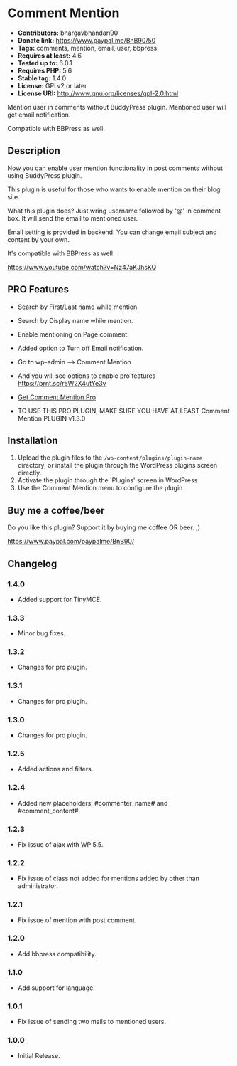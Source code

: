 # Comment Mention #
- **Contributors:** bhargavbhandari90 
- **Donate link:** https://www.paypal.me/BnB90/50 
- **Tags:** comments, mention, email, user, bbpress 
- **Requires at least:** 4.6 
- **Tested up to:** 6.0.1 
- **Requires PHP:** 5.6 
- **Stable tag:** 1.4.0 
- **License:** GPLv2 or later 
- **License URI:** http://www.gnu.org/licenses/gpl-2.0.html 

Mention user in comments without BuddyPress plugin. Mentioned user will get email notification.

Compatible with BBPress as well.

## Description ##

Now you can enable user mention functionality in post comments without using BuddyPress plugin.

This plugin is useful for those who wants to enable mention on their blog site.

What this plugin does? Just wring username followed by '@' in comment box. It will send the email to mentioned user.

Email setting is provided in backend. You can change email subject and content by your own.

It's compatible with BBPress as well.

https://www.youtube.com/watch?v=Nz47aKJhsKQ

## PRO Features ##

- Search by First/Last name while mention.
- Search by Display name while mention.
- Enable mentioning on Page comment.
- Added option to Turn off Email notification.
- Go to wp-admin –> Comment Mention
- And you will see options to enable pro features https://prnt.sc/r5W2X4utYe3v

- [Get Comment Mention Pro](https://buntywp.gumroad.com/l/zrttc)
- TO USE THIS PRO PLUGIN, MAKE SURE YOU HAVE AT LEAST Comment Mention PLUGIN v1.3.0

## Installation ##
1. Upload the plugin files to the `/wp-content/plugins/plugin-name` directory, or install the plugin through the WordPress plugins screen directly.
2. Activate the plugin through the 'Plugins' screen in WordPress
3. Use the Comment Mention menu to configure the plugin

## Buy me a coffee/beer ##

Do you like this plugin? Support it by buying me coffee OR beer. ;)

https://www.paypal.com/paypalme/BnB90/

## Changelog ##

### 1.4.0 ###
* Added support for TinyMCE.

### 1.3.3 ###
* Minor bug fixes.

### 1.3.2 ###
* Changes for pro plugin.

### 1.3.1 ###
* Changes for pro plugin.

### 1.3.0 ###
* Changes for pro plugin.

### 1.2.5 ###
* Added actions and filters.

### 1.2.4 ###
* Added new placeholders: #commenter_name# and #comment_content#.

### 1.2.3 ###
* Fix issue of ajax with WP 5.5.

### 1.2.2 ###
* Fix issue of class not added for mentions added by other than administrator.

### 1.2.1 ###
* Fix issue of mention with post comment.

### 1.2.0 ###
* Add bbpress compatibility.

### 1.1.0 ###
* Add support for language.

### 1.0.1 ###
* Fix issue of sending two mails to mentioned users.

### 1.0.0 ###
* Initial Release.
